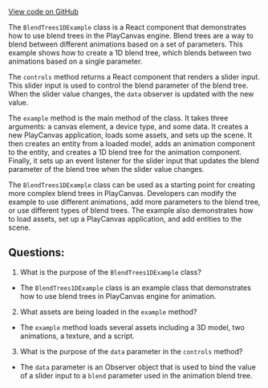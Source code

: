 [View code on GitHub](https://github.com/playcanvas/engine/examples/src/examples/animation/blend-trees-1d.tsx)

The `BlendTrees1DExample` class is a React component that demonstrates how to use blend trees in the PlayCanvas engine. Blend trees are a way to blend between different animations based on a set of parameters. This example shows how to create a 1D blend tree, which blends between two animations based on a single parameter.

The `controls` method returns a React component that renders a slider input. This slider input is used to control the blend parameter of the blend tree. When the slider value changes, the `data` observer is updated with the new value.

The `example` method is the main method of the class. It takes three arguments: a canvas element, a device type, and some data. It creates a new PlayCanvas application, loads some assets, and sets up the scene. It then creates an entity from a loaded model, adds an animation component to the entity, and creates a 1D blend tree for the animation component. Finally, it sets up an event listener for the slider input that updates the blend parameter of the blend tree when the slider value changes.

The `BlendTrees1DExample` class can be used as a starting point for creating more complex blend trees in PlayCanvas. Developers can modify the example to use different animations, add more parameters to the blend tree, or use different types of blend trees. The example also demonstrates how to load assets, set up a PlayCanvas application, and add entities to the scene.
## Questions: 
 1. What is the purpose of the `BlendTrees1DExample` class?
- The `BlendTrees1DExample` class is an example class that demonstrates how to use blend trees in PlayCanvas engine for animation.

2. What assets are being loaded in the `example` method?
- The `example` method loads several assets including a 3D model, two animations, a texture, and a script.

3. What is the purpose of the `data` parameter in the `controls` method?
- The `data` parameter is an Observer object that is used to bind the value of a slider input to a `blend` parameter used in the animation blend tree.